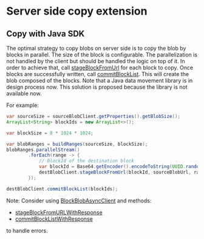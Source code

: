 # Server side copy extension

## Copy with Java SDK

The optimal strategy to copy blobs on server side is to copy the blob by blocks in parallel.
The size of the block is configurable. The parallelization is not handled by the client but should be handled the logic on top of it.
In order to achieve that, call [stageBlockFromUrl](https://docs.microsoft.com/en-us/java/api/com.azure.storage.blob.specialized.blockblobclient.stageblockfromurl?view=azure-java-stable) for each block to copy.
Once blocks are successfully written, call [commitBlockList](https://docs.microsoft.com/en-us/java/api/com.azure.storage.blob.specialized.blockblobclient.commitblocklist?view=azure-java-stable).
This will create the blob composed of the blocks.
Note that a Java data movement library is in design process now. This solution is proposed because the library is not available now.

For example:
```java
var sourceSize = sourceBlobClient.getProperties().getBlobSize();
ArrayList<String> blockIds = new ArrayList<>();

var blockSize = 8 * 1024 * 1024;

var blobRanges = buildRanges(sourceSize, blockSize);
blobRanges.parallelStream()
        .forEach(range -> {
            // BlockId of the destination block
            var blockId = Base64.getEncoder().encodeToString(UUID.randomUUID().toString().getBytes(StandardCharsets.UTF_8));
            destBlobClient.stageBlockFromUrl(blockId, sourceBlobUrl, range);
        });

destBlobClient.commitBlockList(blockIds);
```

Note: Consider using [BlockBlobAsyncClient](https://azuresdkartifacts.blob.core.windows.net/azure-sdk-for-java/staging/apidocs/com/azure/storage/blob/BlockBlobAsyncClient.html) and 
methods:
- [stageBlockFromURLWithResponse](https://azuresdkartifacts.blob.core.windows.net/azure-sdk-for-java/staging/apidocs/com/azure/storage/blob/BlockBlobAsyncClient.html#stageBlockFromURLWithResponse-java.lang.String-java.net.URL-com.azure.storage.blob.models.BlobRange-byte:A-com.azure.storage.blob.models.LeaseAccessConditions-com.azure.storage.blob.models.SourceModifiedAccessConditions-)
- [commitBlockListWithResponse](https://azuresdkartifacts.blob.core.windows.net/azure-sdk-for-java/staging/apidocs/com/azure/storage/blob/BlockBlobAsyncClient.html#commitBlockListWithResponse-java.util.List-com.azure.storage.blob.models.BlobHTTPHeaders-com.azure.storage.blob.models.Metadata-com.azure.storage.blob.models.AccessTier-com.azure.storage.blob.models.BlobAccessConditions-)

to handle errors.